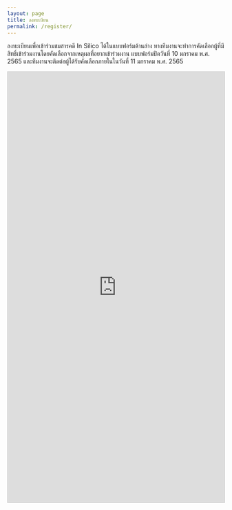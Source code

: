 ```yaml
---
layout: page
title: ลงทะเบียน
permalink: /register/
---
```


ลงทะเบียนเพื่อเข้าร่วมชมสารคดี In Silico ได้ในแบบฟอร์มด้านล่าง
ทางทีมงานจะทำการคัดเลือกผู้ที่มีสิทธิ์เข้าร่วมงานโดยคัดเลือกจากเหตุผลที่อยากเข้าร่วมงาน
แบบฟอร์มปิดวันที่ 10 มกราคม พ.ศ. 2565 และทีมงานจะติดต่อผู้ได้รับคัดเลือกภายในในวันที่ 11 มกราคม พ.ศ. 2565

<iframe class="airtable-embed" src="https://airtable.com/embed/shrAdblWRNvllYbKu?backgroundColor=blue" frameborder="0" onmousewheel="" width="100%" height="1000" style="background: transparent; border: 1px solid #ccc;"></iframe>
